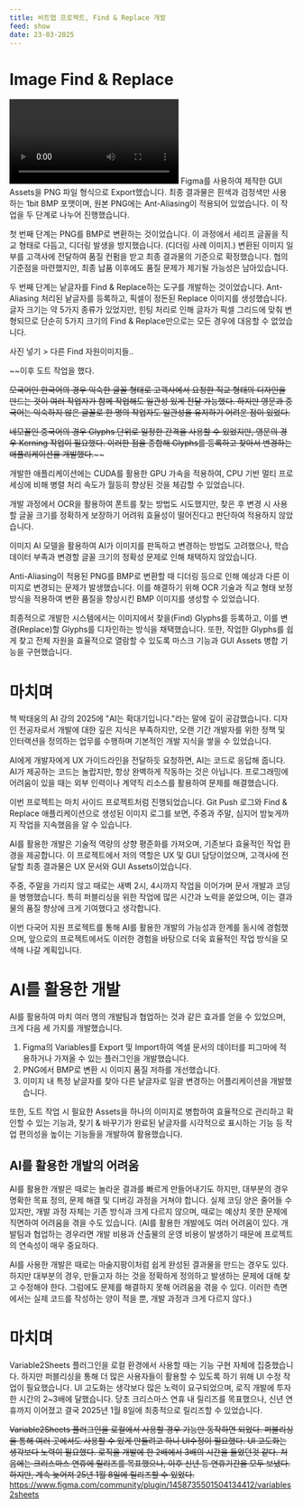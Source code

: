 ```yaml
---
title: 비트맵 프로젝트, Find & Replace 개발
feed: show
date: 23-03-2025
---
```


# Image Find & Replace


![](assets/img/bp_video_fnr.mp4)
Figma를 사용하여 제작한 GUI Assets을 PNG 파일 형식으로 Export했습니다. 최종 결과물은 흰색과 검정색만 사용하는 1bit BMP 포맷이며, 원본 PNG에는 Ant-Aliasing이 적용되어 있었습니다. 이 작업을 두 단계로 나누어 진행했습니다.

첫 번째 단계는 PNG를 BMP로 변환하는 것이었습니다. 이 과정에서 세리프 글꼴을 직교 형태로 다듬고, 디더링 발생을 방지했습니다. (디더링 사례 이미지.) 변환된 이미지 일부를 고객사에 전달하여 품질 컨펌을 받고 최종 결과물의 기준으로 확정했습니다. 협의 기준점을 마련했지만, 최종 납품 이후에도 품질 문제가 제기될 가능성은 남아있습니다.

두 번째 단계는 낱글자를 Find & Replace하는 도구를 개발하는 것이었습니다. Ant-Aliasing 처리된 낱글자를 등록하고, 픽셀이 정돈된 Replace 이미지를 생성했습니다. 글자 크기는 약 5가지 종류가 있었지만, 힌팅 처리로 인해 글자가 픽셀 그리드에 맞춰 변형되므로 단순히 5가지 크기의 Find & Replace만으로는 모든 경우에 대응할 수 없었습니다.

사진 넣기 > 다른 Find 자원이미지들..




~~이후 도트 작업을 했다.

~~모국어인 한국어의 경우 익숙한 글꼴 형태로 고객사에서 요청한 직교 형태의 디자인을 만드는 것이 여러 작업자가 함께 작업해도 일관성 있게 전달 가능했다. 하지만 영문과 중국어는 익숙하지 않은 글꼴로 한 명의 작업자도 일관성을 유지하기 어려운 점이 있었다.~~

~~네모꼴인 중국어의 경우 Glyphs 단위로 일정한 간격을 사용할 수 있었지만, 영문의 경우 Kerning 작업이 필요했다. 이러한 점을 종합해 Glyphs를 등록하고 찾아서 변경하는 애플리케이션을 개발했다.~~~~

개발한 애플리케이션에는 CUDA를 활용한 GPU 가속을 적용하여, CPU 기반 멀티 프로세싱에 비해 병렬 처리 속도가 월등히 향상된 것을 체감할 수 있었습니다.

개발 과정에서 OCR을 활용하여 폰트를 찾는 방법도 시도했지만, 찾은 후 변경 시 사용할 글꼴 크기를 정확하게 보장하기 어려워 효율성이 떨어진다고 판단하여 적용하지 않았습니다.

이미지 AI 모델을 활용하여 AI가 이미지를 판독하고 변경하는 방법도 고려했으나, 학습 데이터 부족과 변경할 글꼴 크기의 정확성 문제로 인해 채택하지 않았습니다.

Anti-Aliasing이 적용된 PNG를 BMP로 변환할 때 디더링 등으로 인해 예상과 다른 이미지로 변경되는 문제가 발생했습니다. 이를 해결하기 위해 OCR 기술과 직교 형태 보정 방식을 적용하여 변환 품질을 향상시킨 BMP 이미지를 생성할 수 있었습니다.

최종적으로 개발한 시스템에서는 이미지에서 찾을(Find) Glyphs를 등록하고, 이를 변경(Replace)할 Glyphs를 디자인하는 방식을 채택했습니다. 또한, 작업한 Glyphs를 쉽게 찾고 전체 자원을 효율적으로 열람할 수 있도록 마스크 기능과 GUI Assets 병합 기능을 구현했습니다.

# 마치며

책 박태웅의 AI 강의 2025에 "AI는 확대기입니다."라는 말에 깊이 공감했습니다. 디자인 전공자로서 개발에 대한 깊은 지식은 부족하지만, 오랜 기간 개발자를 위한 정책 및 인터랙션을 정의하는 업무를 수행하며 기본적인 개발 지식을 쌓을 수 있었습니다.

AI에게 개발자에게 UX 가이드라인을 전달하듯 요청하면, AI는 코드로 응답해 줍니다. AI가 제공하는 코드는 놀랍지만, 항상 완벽하게 작동하는 것은 아닙니다. 프로그래밍에 어려움이 있을 때는 외부 인력이나 계약직 리소스를 활용하여 문제를 해결했습니다.

이번 프로젝트는 마치 사이드 프로젝트처럼 진행되었습니다. Git Push 로그와 Find & Replace 애플리케이션으로 생성된 이미지 로그를 보면, 주중과 주말, 심지어 밤늦게까지 작업을 지속했음을 알 수 있습니다.

AI를 활용한 개발은 기술적 역량의 상향 평준화를 가져오며, 기존보다 효율적인 작업 환경을 제공합니다. 이 프로젝트에서 저의 역할은 UX 및 GUI 담당이었으며, 고객사에 전달할 최종 결과물은 UX 문서와 GUI Assets이었습니다.

주중, 주말을 가리지 않고 때로는 새벽 2시, 4시까지 작업을 이어가며 문서 개발과 코딩을 병행했습니다. 특히 퍼블리싱을 위한 작업에 많은 시간과 노력을 쏟았으며, 이는 결과물의 품질 향상에 크게 기여했다고 생각합니다.

이번 다국어 지원 프로젝트를 통해 AI를 활용한 개발의 가능성과 한계를 동시에 경험했으며, 앞으로의 프로젝트에서도 이러한 경험을 바탕으로 더욱 효율적인 작업 방식을 모색해 나갈 계획입니다.


# AI를 활용한 개발

AI를 활용하여 마치 여러 명의 개발팀과 협업하는 것과 같은 효과를 얻을 수 있었으며, 크게 다음 세 가지를 개발했습니다.

1. Figma의 Variables를 Export 및 Import하여 엑셀 문서의 데이터를 피그마에 적용하거나 가져올 수 있는 플러그인을 개발했습니다.
2. PNG에서 BMP로 변환 시 이미지 품질 저하를 개선했습니다.
3. 이미지 내 특정 낱글자를 찾아 다른 낱글자로 일괄 변경하는 어플리케이션을 개발했습니다.

또한, 도트 작업 시 필요한 Assets을 하나의 이미지로 병합하여 효율적으로 관리하고 확인할 수 있는 기능과, 찾기 & 바꾸기가 완료된 낱글자를 시각적으로 표시하는 기능 등 작업 편의성을 높이는 기능들을 개발하여 활용했습니다.



## AI를 활용한 개발의 어려움

AI를 활용한 개발은 때로는 놀라운 결과를 빠르게 만들어내기도 하지만, 대부분의 경우 명확한 목표 정의, 문제 해결 및 디버깅 과정을 거쳐야 합니다. 실제 코딩 양은 줄어들 수 있지만, 개발 과정 자체는 기존 방식과 크게 다르지 않으며, 때로는 예상치 못한 문제에 직면하여 어려움을 겪을 수도 있습니다.
(AI를 활용한 개발에도 여러 어려움이 있다. 개발팀과 협업하는 경우라면 개발 비용과 산출물의 운영 비용이 발생하기 때문에 프로젝트의 연속성이 매우 중요하다.

AI를 사용한 개발은 때로는 마술지팡이처럼 쉽게 완성된 결과물을 만드는 경우도 있다. 하지만 대부분의 경우, 만들고자 하는 것을 정확하게 정의하고 발생하는 문제에 대해 찾고 수정해야 한다. 그럼에도 문제를 해결하지 못해 어려움을 겪을 수 있다. 이러한 측면에서는 실제 코드를 작성하는 양이 적을 뿐, 개발 과정과 크게 다르지 않다.)


# 마치며
Variable2Sheets 플러그인을 로컬 환경에서 사용할 때는 기능 구현 자체에 집중했습니다. 하지만 퍼블리싱을 통해 더 많은 사용자들이 활용할 수 있도록 하기 위해 UI 수정 작업이 필요했습니다. UI 고도화는 생각보다 많은 노력이 요구되었으며, 로직 개발에 투자한 시간의 2~3배에 달했습니다. 당초 크리스마스 연휴 내 릴리즈를 목표했으나, 신년 연휴까지 이어졌고 결국 2025년 1월 8일에 최종적으로 릴리즈할 수 있었습니다.

~~Variable2Sheets 플러그인을 로컬에서 사용할 경우 기능만 동작하면 되었다. 퍼블리싱을 통해 여러 곳에서도 사용할 수 있게 만들려고 하니 UI수정이 필요했다. UI 고도화는 생각보다 노력이 필요했다. 로직을 개발에 한 2배에서 3배의 시간을 들었던것 같다. 처음에는 크리스마스 연휴에 릴리즈를 목표했으나, 이후 신년 등 연휴기간을 모두 보냈다. 하지만, 계속 늦어져 25년 1월 8일에 릴리즈할 수 있었다.~~
https://www.figma.com/community/plugin/1458735501504134412/variables2sheets




